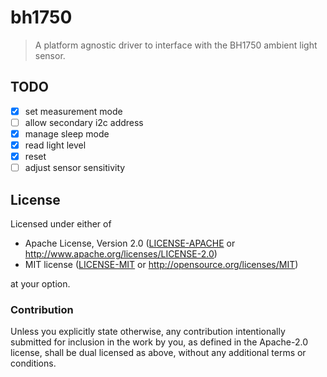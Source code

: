 # bh1750

> A platform agnostic driver to interface with the BH1750 ambient light sensor.

## TODO

- [X] set measurement mode
- [ ] allow secondary i2c address
- [X] manage sleep mode
- [X] read light level
- [X] reset
- [ ] adjust sensor sensitivity

## License

Licensed under either of

- Apache License, Version 2.0 ([LICENSE-APACHE](LICENSE-APACHE) or
  http://www.apache.org/licenses/LICENSE-2.0)
- MIT license ([LICENSE-MIT](LICENSE-MIT) or http://opensource.org/licenses/MIT)

at your option.

### Contribution

Unless you explicitly state otherwise, any contribution intentionally submitted
for inclusion in the work by you, as defined in the Apache-2.0 license, shall be
dual licensed as above, without any additional terms or conditions.
